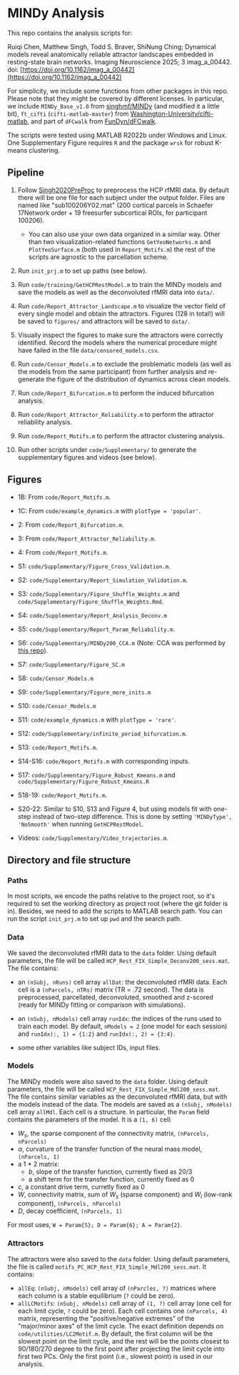 # MINDy Analysis

This repo contains the analysis scripts for:

Ruiqi Chen, Matthew Singh, Todd S. Braver, ShiNung Ching; Dynamical models reveal anatomically reliable attractor landscapes embedded in resting-state brain networks. Imaging Neuroscience 2025; 3 imag_a_00442. doi: [https://doi.org/10.1162/imag_a_00442](https://doi.org/10.1162/imag_a_00442)

For simplicity, we include some functions from other packages in this repo. Please note that they might be covered by different licenses. In particular, we include `MINDy_Base_v1.0` from [singhmf/MINDy](https://github.com/singhmf/MINDy) (and modified it a little bit), `ft_cifti` (`cifti-matlab-master`) from [Washington-University/cifti-matlab](https://github.com/Washington-University/cifti-matlab), and part of `dFCwalk` from [FunDyn/dFCwalk](https://github.com/FunDyn/dFCwalk).

The scripts were tested using MATLAB R2022b under Windows and Linux. One Supplementary Figure requires `R` and the package `wrsk` for robust K-means clustering.

## Pipeline

1. Follow [Singh2020PreProc](https://github.com/rq-Chen/Singh2020PreProc) to preprocess the HCP rfMRI data. By default there will be one file for each subject under the output folder. Files are named like "sub100206Y02.mat" (200 cortical parcels in Schaefer 17Network order + 19 freesurfer subcortical ROIs, for participant 100206).

    - You can also use your own data organized in a similar way. Other than two visualization-related functions `GetYeoNetworks.m` and `PlotYeoSurface.m` (both used in `Report_Motifs.m`) the rest of the scripts are agnostic to the parcellation scheme.

2. Run `init_prj.m` to set up paths (see below).

3. Run `code/training/GetHCPRestModel.m` to train the MINDy models and save the models as well as the deconvoluted rfMRI data into `data/`.

4. Run `code/Report_Attractor_Landscape.m` to visualize the vector field of every single model and obtain the attractors. Figures (128 in total!) will be saved to `figures/` and attractors will be saved to `data/`.

5. Visually inspect the figures to make sure the attractors were correctly identified. Record the models where the numerical procedure might have failed in the file `data/censored_models.csv`.

6. Run `code/Censor_Models.m` to exclude the problematic models (as well as the models from the same participant) from further analysis and re-generate the figure of the distribution of dynamics across clean models.

7. Run `code/Report_Bifurcation.m` to perform the induced bifurcation analysis.

8. Run `code/Report_Attractor_Reliability.m` to perform the attractor reliability analysis.

9. Run `code/Report_Motifs.m` to perform the attractor clustering analysis.

10. Run other scripts under `code/Supplementary/` to generate the supplementary figures and videos (see below).

## Figures

- 1B: From `code/Report_Motifs.m`.

- 1C: From `code/example_dynamics.m` with `plotType = 'popular'`.

- 2: From `code/Report_Bifurcation.m`.

- 3: From `code/Report_Attractor_Reliability.m`.

- 4: From `code/Report_Motifs.m`.

- S1: `code/Supplementary/Figure_Cross_Validation.m`.

- S2: `code/Supplementary/Report_Simulation_Validation.m`.

- S3: `code/Supplementary/Figure_Shuffle_Weights.m` and `code/Supplementary/Figure_Shuffle_Weights.Rmd`.

- S4: `code/Supplementary/Report_Analysis_Deconv.m`

- S5: `code/Supplementary/Report_Param_Reliability.m`.

- S6: `code/Supplementary/MINDy200_CCA.m` (Note: CCA was performed by [this repo](https://github.com/rq-Chen/HCP_CCA_1200_OSF)).

- S7: `code/Supplementary/Figure_SC.m`

- S8: `code/Censor_Models.m`

- S9: `code/Supplementary/Figure_more_inits.m`

- S10: `code/Censor_Models.m`

- S11: `code/example_dynamics.m` with `plotType = 'rare'`.

- S12: `code/Supplementary/infinite_period_bifurcation.m`.

- S13: `code/Report_Motifs.m`.

- S14-S16: `code/Report_Motifs.m` with corresponding inputs.

- S17: `code/Supplementary/Figure_Robust_Kmeans.m` and `code/Supplementary/Figure_Robust_Kmeans.R`

- S18-19: `code/Report_Motifs.m`.

- S20-22: Similar to S10, S13 and Figure 4, but using models fit with one-step instead of two-step difference. This is done by setting `'MINDyType', 'NoSmooth'` when running `GetHCPRestModel`.

- Videos: `code/Supplementary/Video_trajectories.m`.

## Directory and file structure

### Paths

In most scripts, we encode the paths relative to the project root, so it's required to set the working directory as project root (where the git folder is in). Besides, we need to add the scripts to MATLAB search path. You can run the script `init_prj.m` to set up `pwd` and the search path.

### Data

We saved the deconvoluted rfMRI data to the `data` folder. Using default parameters, the file will be called `HCP_Rest_FIX_Simple_Deconv200_sess.mat`. The file contains:

- an `(nSubj, nRuns)` cell array `allDat`: the deconvoluted rfMRI data. Each cell is a `(nParcels, nTRs)` matrix (TR = .72 second). The data is preprocessed, parcellated, deconvoluted, smoothed and z-scored (ready for MINDy fitting or comparison with simulations).

- an `(nSubj, nModels)` cell array `runIdx`: the indices of the runs used to train each model. By default, `nModels = 2` (one model for each session) and `runIdx(:, 1) = {1:2}` and `runIdx(:, 2) = {3:4}`.

- some other variables like subject IDs, input files.

### Models

The MINDy models were also saved to the `data` folder. Using default parameters, the file will be called `HCP_Rest_FIX_Simple_Mdl200_sess.mat`. The file contains similar variables as the deconvoluted rfMRI data, but with the models instead of the data. The models are saved as a `(nSubj, nModels)` cell array `allMdl`. Each cell is a structure. In particular, the `Param` field contains the parameters of the model. It is a `(1, 6)` cell:

- $W_s$, the sparse component of the connectivity matrix, `(nParcels, nParcels)`
- $\alpha$, curvature of the transfer function of the neural mass model, `(nParcels, 1)`
- a 1 \* 2 matrix:
  - $b$, slope of the transfer function, currently fixed as $20/3$
  - a shift term for the transfer function, currently fixed as $0$
- $c$, a constant drive term, curretly fixed as $0$
- $W$, connectivity matrix, sum of $W_s$ (sparse component) and $W_l$ (low-rank component), `(nParcels, nParcels)`
- $D$, decay coefficient, `(nParcels, 1)`

For most uses, `W = Param{5}; D = Param{6}; A = Param{2}`.

### Attractors

The attractors were also saved to the `data` folder. Using default parameters, the file is called `motifs_PC_HCP_Rest_FIX_Simple_Mdl200_sess.mat`. It contains:

- `allEq`: `(nSubj, nModels)` cell array of `(nParcles, ?)` matrices where each column is a stable equilibrium (`?` could be zero).
- `allLCMotifs`: `(nSubj, nModels)` cell array of `(1, ?)` cell array (one cell for each limit cycle, `?` could be zero). Each cell contains one `(nParcels, 4)` matrix, representing the "positive/negative extremes" of the "major/minor axes" of the limit cycle. The exact definition depends on `code/utilities/LC2Motif.m`. By default, the first column will be the slowest point on the limit cycle, and the rest will be the points closest to 90/180/270 degree to the first point after projecting the limit cycle into first two PCs. Only the first point (i.e., slowest point) is used in our analysis.